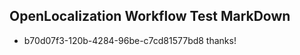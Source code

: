 ## OpenLocalization Workflow Test MarkDown
* b70d07f3-120b-4284-96be-c7cd81577bd8 thanks!

<!--HONumber=Jul16_HO3-->


